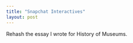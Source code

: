 ```yaml
---
title: "Snapchat Interactives"
layout: post
---
```


Rehash the essay I wrote for History of Museums.